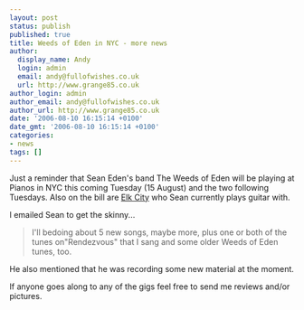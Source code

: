 ```yaml
---
layout: post
status: publish
published: true
title: Weeds of Eden in NYC - more news
author:
  display_name: Andy
  login: admin
  email: andy@fullofwishes.co.uk
  url: http://www.grange85.co.uk
author_login: admin
author_email: andy@fullofwishes.co.uk
author_url: http://www.grange85.co.uk
date: '2006-08-10 16:15:14 +0100'
date_gmt: '2006-08-10 16:15:14 +0100'
categories:
- news
tags: []
---
```

<p>Just a reminder that Sean Eden's band The Weeds of Eden will be playing at <span class="removed_link" title="http://www.pianosnyc.com/index0706.html">Pianos</span> in NYC this coming Tuesday (15 August) and the two following Tuesdays. Also on the bill are <a href="http://www.elkcity.net/">Elk City</a> who Sean currently plays guitar with.</p>
<p>I emailed Sean to get the skinny...<br />
<blockquote>I'll bedoing about 5 new songs, maybe more, plus one or both of the tunes on"Rendezvous" that I sang and some older Weeds of Eden tunes, too.</p></blockquote>
<p>He also mentioned that he was recording some new material at the moment.</p>
<p>If anyone goes along to any of the gigs feel free to send me reviews and/or pictures.</p>
